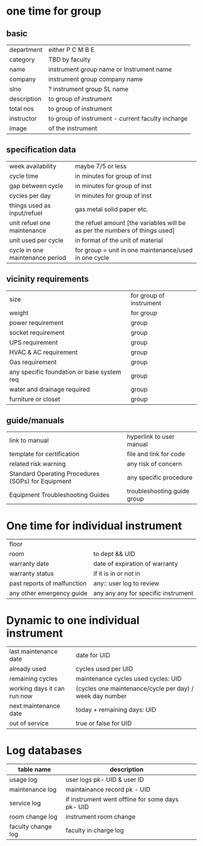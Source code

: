 # **one time for group**

## basic
| | |
|--|--|
| department| either P C M B E |
| category| TBD by faculty |
| name| instrument group name or Instrument name |
| company | instrument group company name |
| slno| ? instrument group SL name |
| description | to group of instrument |
| total nos | to group of instrument |
| instructor| to group of instrument - current faculty incharge |
| image | of the instrument |

## specification data
| | |
|--|--|
| week availability | maybe 7/5 or less |
| cycle time| in minutes for group of inst |
| gap between cycle | in minutes for group of inst |
| cycles per day| in minutes for group of inst |
| things used as input/refuel | gas metal solid paper etc. |
| unit refuel one maintenance | the refuel amount [the variables will be as per the numbers of things used] |
| unit used per cycle | in format of the unit of material |
| cycle in one maintenance period | for group = unit in one maintenance/used in one cycle |

## vicinity requirements
| | |
|--|--|
| size| for group of instrument |
| weight| for group |
| power requirement | group |
| socket requirement| group |
| UPS requirement | group |
| HVAC & AC requirement | group |
| Gas requirement | group |
| any specific foundation or base system req | group |
| water and drainage required | group |
| furniture or closet | group |

## guide/manuals
| | |
|--|--|
| link to manual| hyperlink to user manual |
| template for certification | file and link for code |
| related risk warning | any risk of concern |
| Standard Operating Procedures (SOPs) for Equipment | any specific procedure |
| Equipment Troubleshooting Guides | troubleshooting guide group |

# **One time for individual instrument**
| | |
|--|--|
| floor||
| room | to dept && UID |
| warranty date| date of expiration of warranty |
| warranty status| if it is in or not in |
| past reports of malfunction| any:: user log to review |
| any other emergency guide| any any any for specific instrument |


# **Dynamic to one individual instrument**

| | |
|--|--|
| last maintenance date | date for UID |
| already used| cycles used per UID |
| remaining cycles| maintenance cycles used cycles: UID |
| working days it can run now | (cycles one maintenance/cycle per day) / week day number |
| next maintenance date | today + remaining days: UID |
| out of service| true or false for UID |


# **Log databases**
|table name |description | |
|--|--|--|
| usage log |user logs pk- UID & user ID|
| maintenance log |maintainance record pk - UID|
| service log |if instrument went offline for some days pk- UID|
| room change log |instrument room change |
| faculty change log|faculty in charge log